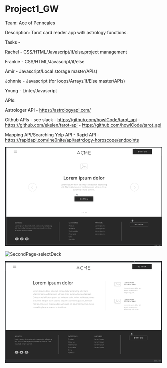 # Project1_GW

Team: Ace of Penncales

Description: Tarot card reader app with astrology functions.

Tasks - 

Rachel - CSS/HTML/Javascript/if/else/project management

Frankie - CSS/HTML/Javascript/if/else

Amir - Javascript/Local storage master/APIs)

Johnnie - Javascript (for loops/Arrays/If/Else master/APIs)

Young - Linter/Javascript

APIs:

Astrologer API - https://astrologyapi.com/

Github APIs - see slack
    - https://github.com/howlCode/tarot_api
    - https://github.com/ekelen/tarot-api
    - https://github.com/howlCode/tarot_api

Mapping API/Searching Yelp API - 
Rapid API - https://rapidapi.com/ine0nite/api/astrology-horoscope/endpoints


![FrontPage-TarotCards](./assets/FrontPage.jpeg)

![SecondPage-selectDeck](./assets/PickCardDeckPage.jpeg)

![TarotSortPage](./assets/TarotSortPage.jpeg)